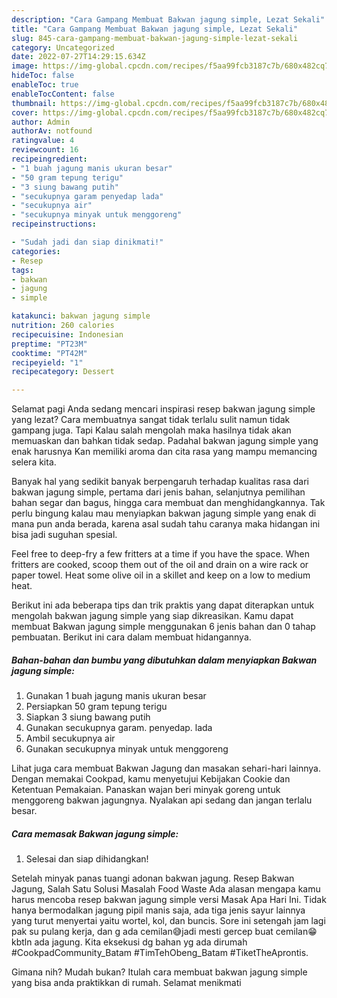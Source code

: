 ```yaml
---
description: "Cara Gampang Membuat Bakwan jagung simple, Lezat Sekali"
title: "Cara Gampang Membuat Bakwan jagung simple, Lezat Sekali"
slug: 845-cara-gampang-membuat-bakwan-jagung-simple-lezat-sekali
category: Uncategorized
date: 2022-07-27T14:29:15.634Z
image: https://img-global.cpcdn.com/recipes/f5aa99fcb3187c7b/680x482cq70/bakwan-jagung-simple-foto-resep-utama.jpg
hideToc: false
enableToc: true
enableTocContent: false
thumbnail: https://img-global.cpcdn.com/recipes/f5aa99fcb3187c7b/680x482cq70/bakwan-jagung-simple-foto-resep-utama.jpg
cover: https://img-global.cpcdn.com/recipes/f5aa99fcb3187c7b/680x482cq70/bakwan-jagung-simple-foto-resep-utama.jpg
author: Admin
authorAv: notfound
ratingvalue: 4
reviewcount: 16
recipeingredient:
- "1 buah jagung manis ukuran besar"
- "50 gram tepung terigu"
- "3 siung bawang putih"
- "secukupnya garam penyedap lada"
- "secukupnya air"
- "secukupnya minyak untuk menggoreng"
recipeinstructions:

- "Sudah jadi dan siap dinikmati!"
categories:
- Resep
tags:
- bakwan
- jagung
- simple

katakunci: bakwan jagung simple 
nutrition: 260 calories
recipecuisine: Indonesian
preptime: "PT23M"
cooktime: "PT42M"
recipeyield: "1"
recipecategory: Dessert

---
```



Selamat pagi Anda sedang mencari inspirasi resep bakwan jagung simple yang lezat? Cara membuatnya sangat tidak terlalu sulit namun tidak gampang juga. Tapi Kalau salah mengolah maka hasilnya tidak akan memuaskan dan bahkan tidak sedap. Padahal bakwan jagung simple yang enak harusnya Kan memiliki aroma dan cita rasa yang mampu memancing selera kita.


Banyak hal yang sedikit banyak berpengaruh terhadap kualitas rasa dari bakwan jagung simple, pertama dari jenis bahan, selanjutnya pemilihan bahan segar dan bagus, hingga cara membuat dan menghidangkannya. Tak perlu bingung kalau mau menyiapkan bakwan jagung simple yang enak di mana pun anda berada, karena asal sudah tahu caranya maka hidangan ini bisa jadi suguhan spesial.

Feel free to deep-fry a few fritters at a time if you have the space. When fritters are cooked, scoop them out of the oil and drain on a wire rack or paper towel. Heat some olive oil in a skillet and keep on a low to medium heat.


Berikut ini ada beberapa tips dan trik praktis yang dapat diterapkan untuk mengolah bakwan jagung simple yang siap dikreasikan. Kamu dapat membuat Bakwan jagung simple menggunakan 6 jenis bahan dan 0 tahap pembuatan. Berikut ini cara dalam membuat hidangannya.

<!--inarticleads1-->

##### Bahan-bahan dan bumbu yang dibutuhkan dalam menyiapkan Bakwan jagung simple:

1. Gunakan 1 buah jagung manis ukuran besar
1. Persiapkan 50 gram tepung terigu
1. Siapkan 3 siung bawang putih
1. Gunakan secukupnya garam. penyedap. lada
1. Ambil secukupnya air
1. Gunakan secukupnya minyak untuk menggoreng


Lihat juga cara membuat Bakwan Jagung dan masakan sehari-hari lainnya. Dengan memakai Cookpad, kamu menyetujui Kebijakan Cookie dan Ketentuan Pemakaian. Panaskan wajan beri minyak goreng untuk menggoreng bakwan jagungnya. Nyalakan api sedang dan jangan terlalu besar. 

<!--inarticleads2-->

##### Cara memasak Bakwan jagung simple:


1. Selesai dan siap dihidangkan!

Setelah minyak panas tuangi adonan bakwan jagung. Resep Bakwan Jagung, Salah Satu Solusi Masalah Food Waste Ada alasan mengapa kamu harus mencoba resep bakwan jagung simple versi Masak Apa Hari Ini. Tidak hanya bermodalkan jagung pipil manis saja, ada tiga jenis sayur lainnya yang turut menyertai yaitu wortel, kol, dan buncis. Sore ini setengah jam lagi pak su pulang kerja, dan g ada cemilan😅jadi mesti gercep buat cemilan😁 kbtln ada jagung. Kita eksekusi dg bahan yg ada dirumah #CookpadCommunity_Batam #TimTehObeng_Batam #TiketTheAprontis. 

Gimana nih? Mudah bukan? Itulah cara membuat bakwan jagung simple yang bisa anda praktikkan di rumah. Selamat menikmati
